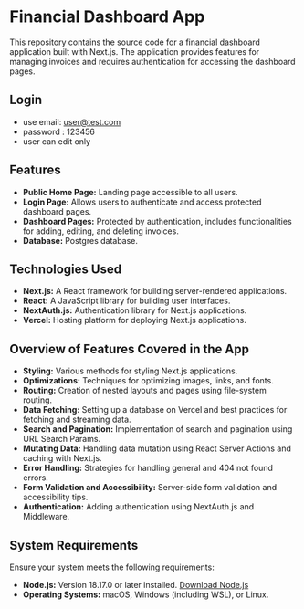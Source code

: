 # Financial Dashboard App

This repository contains the source code for a financial dashboard application built with Next.js. The application provides features for managing invoices and requires authentication for accessing the dashboard pages.

## Login
- use email: user@test.com
- password : 123456
- user can edit only
## Features

- **Public Home Page:** Landing page accessible to all users.
- **Login Page:** Allows users to authenticate and access protected dashboard pages.
- **Dashboard Pages:** Protected by authentication, includes functionalities for adding, editing, and deleting invoices.
- **Database:** Postgres database.

## Technologies Used

- **Next.js:** A React framework for building server-rendered applications.
- **React:** A JavaScript library for building user interfaces.
- **NextAuth.js:** Authentication library for Next.js applications.
- **Vercel:** Hosting platform for deploying Next.js applications.

## Overview of Features Covered in the App

- **Styling:** Various methods for styling Next.js applications.
- **Optimizations:** Techniques for optimizing images, links, and fonts.
- **Routing:** Creation of nested layouts and pages using file-system routing.
- **Data Fetching:** Setting up a database on Vercel and best practices for fetching and streaming data.
- **Search and Pagination:** Implementation of search and pagination using URL Search Params.
- **Mutating Data:** Handling data mutation using React Server Actions and caching with Next.js.
- **Error Handling:** Strategies for handling general and 404 not found errors.
- **Form Validation and Accessibility:** Server-side form validation and accessibility tips.
- **Authentication:** Adding authentication using NextAuth.js and Middleware.




## System Requirements

Ensure your system meets the following requirements:

- **Node.js:** Version 18.17.0 or later installed. [Download Node.js](https://nodejs.org/)
- **Operating Systems:** macOS, Windows (including WSL), or Linux.



